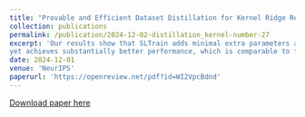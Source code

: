 ```yaml
---
title: "Provable and Efficient Dataset Distillation for Kernel Ridge Regression"
collection: publications
permalink: /publication/2024-12-02-distillation_kernel-number-27
excerpt: 'Our results show that SLTrain adds minimal extra parameters and memory costs compared to pretraining with low-rank parameterization, 
yet achieves substantially better performance, which is comparable to full-rank training.'
date: 2024-12-01
venue: 'NeurIPS'
paperurl: 'https://openreview.net/pdf?id=WI2VpcBdnd'
---
```


[Download paper here](https://openreview.net/pdf?id=WI2VpcBdnd)
